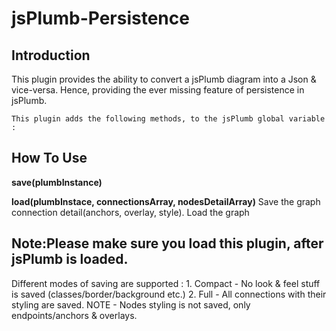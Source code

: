 jsPlumb-Persistence
===================


Introduction
--------------

This plugin provides the ability to convert a jsPlumb diagram into a Json &amp; vice-versa.
Hence, providing the ever missing feature of persistence in jsPlumb.



```This plugin adds the following methods, to the jsPlumb global variable :```


How To Use
-------------

**save(plumbInstance)**

**load(plumbInstace, connectionsArray, nodesDetailArray)**
Save the graph connection detail(anchors, overlay, style).
Load the graph 

Note:Please make sure you load this plugin, after jsPlumb is loaded.
----

Different modes of saving are supported :
        1. Compact - No look & feel stuff is saved (classes/border/background etc.)
        2. Full - All connections with their styling are saved. 
                NOTE - Nodes styling is not saved, only endpoints/anchors & overlays.
